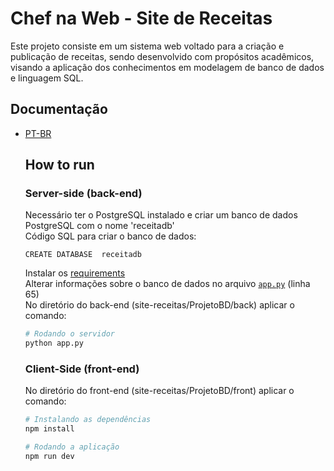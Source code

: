 # Chef na Web - Site de Receitas

Este projeto consiste em um sistema web voltado para a criação e publicação de receitas, sendo desenvolvido com propósitos acadêmicos, visando a aplicação dos conhecimentos em modelagem de banco de dados e linguagem SQL.

## Documentação
- [PT-BR](docs/pt-br/README.md)

  ## How to run

   ### Server-side (back-end)  
    Necessário ter o PostgreSQL instalado e criar um banco de dados PostgreSQL com o nome 'receitadb'  
    Código SQL para criar o banco de dados:
    
    `CREATE DATABASE  receitadb`

    Instalar os [requirements](ProjetoBD/back/requirements.txt)  
    Alterar informações sobre o banco de dados no arquivo [`app.py`](ProjetoBD/back/app.py) (linha 65)  
    No diretório do back-end (site-receitas/ProjetoBD/back) aplicar o comando:

  ```bash
  # Rodando o servidor
  python app.py
  ```
  
  ### Client-Side (front-end)
  No diretório do front-end (site-receitas/ProjetoBD/front) aplicar o comando:  
   ```bash
  # Instalando as dependências
  npm install

  # Rodando a aplicação
  npm run dev
